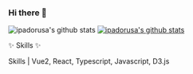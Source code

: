 ### Hi there 👋

![ipadorusa's github stats](https://github-readme-stats.vercel.app/api?username=ipadorusa&show_icons=true)
[![ipadorusa's github stats](https://github-readme-stats.vercel.app/api/top-langs/?username=ipadorusa&show_icons=true&hide_border=true&title_color=004386&icon_color=004386&layout=compact)](https://github.com/ipadorusa)

✨ Skills ✨

Skills | Vue2, React, Typescript, Javascript, D3.js
<!--
**ipadorusa/ipadorusa** is a ✨ _special_ ✨ repository because its `README.md` (this file) appears on your GitHub profile.

Here are some ideas to get you started:

- 🔭 I’m currently working on ...
- 🌱 I’m currently learning ...
- 👯 I’m looking to collaborate on ...
- 🤔 I’m looking for help with ...
- 💬 Ask me about ...
- 📫 How to reach me: ...
- 😄 Pronouns: ...
- ⚡ Fun fact: ...
-->

